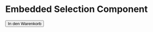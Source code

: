 # Embedded Selection Component

<wertgarantie-selection-embedded
    data-client-id="public:5a576bd2-1953-4d20-80de-4de00d65fdc7"
    data-bifrost-uri="https://wertgarantie-bifrost-dev.herokuapp.com/wertgarantie"
    data-device-class="Bike"
    data-device-price="119900"
    data-product-base-identifier="Cube Race ONE 2020"
    data-complete-product-name="Cube Race ONE 2020 16 Zoll | black´n´green | 27.5 Zoll"
    data-product-selection-trigger-element-identifier="#addToShoppingCart"
    data-product-selection-trigger-event="click">
</wertgarantie-selection-embedded>

<button id="addToShoppingCart">In den Warenkorb</button>